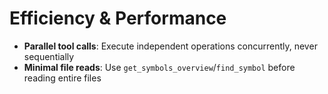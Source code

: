 # Efficiency & Performance

- **Parallel tool calls**: Execute independent operations concurrently, never sequentially
- **Minimal file reads**: Use `get_symbols_overview`/`find_symbol` before reading entire files
